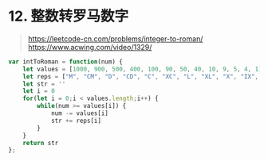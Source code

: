 # 12. 整数转罗马数字

> https://leetcode-cn.com/problems/integer-to-roman/
> https://www.acwing.com/video/1329/

```js
var intToRoman = function(num) {
    let values = [1000, 900, 500, 400, 100, 90, 50, 40, 10, 9, 5, 4, 1]
    let reps = ["M", "CM", "D", "CD", "C", "XC", "L", "XL", "X", "IX", "V", "IV", "I"]
    let str = ''
    let i = 0
    for(let i = 0;i < values.length;i++) {
        while(num >= values[i]) {
            num -= values[i]
            str += reps[i]
        }
    }
    return str
};
```